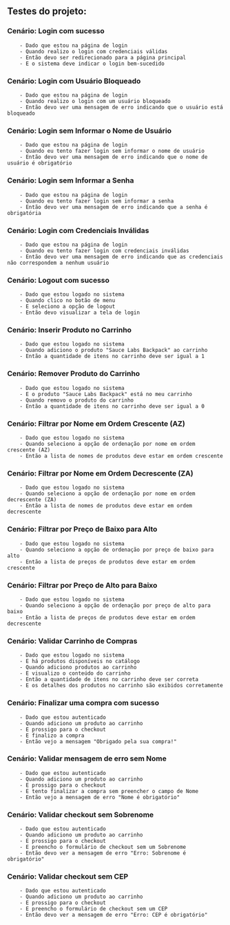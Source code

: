 ##    Testes do projeto:

###    Cenário: Login com sucesso
        - Dado que estou na página de login
        - Quando realizo o login com credenciais válidas
        - Então devo ser redirecionado para a página principal
        - E o sistema deve indicar o login bem-sucedido

###    Cenário: Login com Usuário Bloqueado
        - Dado que estou na página de login
        - Quando realizo o login com um usuário bloqueado
        - Então devo ver uma mensagem de erro indicando que o usuário está bloqueado

###    Cenário: Login sem Informar o Nome de Usuário
        - Dado que estou na página de login
        - Quando eu tento fazer login sem informar o nome de usuário
        - Então devo ver uma mensagem de erro indicando que o nome de usuário é obrigatório

###    Cenário: Login sem Informar a Senha
        - Dado que estou na página de login
        - Quando eu tento fazer login sem informar a senha
        - Então devo ver uma mensagem de erro indicando que a senha é obrigatória

###    Cenário: Login com Credenciais Inválidas
        - Dado que estou na página de login
        - Quando eu tento fazer login com credenciais inválidas
        - Então devo ver uma mensagem de erro indicando que as credenciais não correspondem a nenhum usuário

###    Cenário: Logout com sucesso
        - Dado que estou logado no sistema
        - Quando clico no botão de menu
        - E seleciono a opção de logout
        - Então devo visualizar a tela de login

###    Cenário: Inserir Produto no Carrinho
        - Dado que estou logado no sistema
        - Quando adiciono o produto "Sauce Labs Backpack" ao carrinho
        - Então a quantidade de itens no carrinho deve ser igual a 1

###    Cenário: Remover Produto do Carrinho
        - Dado que estou logado no sistema
        - E o produto "Sauce Labs Backpack" está no meu carrinho
        - Quando removo o produto do carrinho
        - Então a quantidade de itens no carrinho deve ser igual a 0

###    Cenário: Filtrar por Nome em Ordem Crescente (AZ)
        - Dado que estou logado no sistema
        - Quando seleciono a opção de ordenação por nome em ordem crescente (AZ)
        - Então a lista de nomes de produtos deve estar em ordem crescente

###    Cenário: Filtrar por Nome em Ordem Decrescente (ZA)
        - Dado que estou logado no sistema
        - Quando seleciono a opção de ordenação por nome em ordem decrescente (ZA)
        - Então a lista de nomes de produtos deve estar em ordem decrescente

###    Cenário: Filtrar por Preço de Baixo para Alto
        - Dado que estou logado no sistema
        - Quando seleciono a opção de ordenação por preço de baixo para alto
        - Então a lista de preços de produtos deve estar em ordem crescente

###    Cenário: Filtrar por Preço de Alto para Baixo
        - Dado que estou logado no sistema
        - Quando seleciono a opção de ordenação por preço de alto para baixo
        - Então a lista de preços de produtos deve estar em ordem decrescente

###    Cenário: Validar Carrinho de Compras
        - Dado que estou logado no sistema
        - E há produtos disponíveis no catálogo
        - Quando adiciono produtos ao carrinho
        - E visualizo o conteúdo do carrinho
        - Então a quantidade de itens no carrinho deve ser correta
        - E os detalhes dos produtos no carrinho são exibidos corretamente

###    Cenário: Finalizar uma compra com sucesso
        - Dado que estou autenticado
        - Quando adiciono um produto ao carrinho
        - E prossigo para o checkout
        - E finalizo a compra
        - Então vejo a mensagem "Obrigado pela sua compra!"

###    Cenário: Validar mensagem de erro sem Nome
        - Dado que estou autenticado
        - Quando adiciono um produto ao carrinho
        - E prossigo para o checkout
        - E tento finalizar a compra sem preencher o campo de Nome
        - Então vejo a mensagem de erro "Nome é obrigatório"

###    Cenário: Validar checkout sem Sobrenome
        - Dado que estou autenticado
        - Quando adiciono um produto ao carrinho
        - E prossigo para o checkout
        - E preencho o formulário de checkout sem um Sobrenome
        - Então devo ver a mensagem de erro "Erro: Sobrenome é obrigatório"

###    Cenário: Validar checkout sem CEP
        - Dado que estou autenticado
        - Quando adiciono um produto ao carrinho
        - E prossigo para o checkout
        - E preencho o formulário de checkout sem um CEP
        - Então devo ver a mensagem de erro "Erro: CEP é obrigatório"

